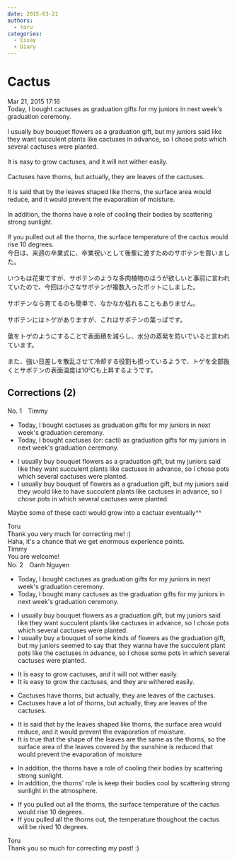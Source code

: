 ```yaml
---
date: 2015-03-21
authors:
  - toru
categories:
  - Essay
  - Diary
---
```


<h1 id="subject_show">Cactus</h1>
<div class="date">Mar 21, 2015 17:16</div>
<div id="post"><div id="body_show_ori">
Today, I bought cactuses as graduation gifts for my juniors in next week's graduation ceremony.<br/><br/>I usually buy bouquet flowers as a graduation gift, but my juniors said like they want succulent plants like cactuses in advance, so I chose pots which several cactuses were planted.<br/><br/>It is easy to grow cactuses, and it will not wither easily.<br/><br/>Cactuses have thorns, but actually, they are leaves of the cactuses.<br/><br/>It is said that by the leaves shaped like thorns, the surface area would reduce, and it would prevent the evaporation of moisture.<br/><br/>In addition, the thorns have a role of cooling their bodies by scattering strong sunlight.<br/><br/>If you pulled out all the thorns,  the surface temperature of the cactus would rise 10 degrees.
</div></div>

<!-- more -->

<div id="post_ja"><div id="body_show_mo">
今日は、来週の卒業式に、卒業祝いとして後輩に渡すためのサボテンを買いました。<br/><br/>いつもは花束ですが、サボテンのような多肉植物のほうが欲しいと事前に言われていたので、今回は小さなサボテンが複数入ったポットにしました。<br/><br/>サボテンなら育てるのも簡単で、なかなか枯れることもありません。<br/><br/>サボテンにはトゲがありますが、これはサボテンの葉っぱです。<br/><br/>葉をトゲのようにすることで表面積を減らし、水分の蒸発を防いでいると言われています。<br/><br/>また、強い日差しを散乱させて冷却する役割も担っているようで、トゲを全部抜くとサボテンの表面温度は10℃も上昇するようです。
</div></div>

## Corrections (2)
<div id="block"><div class="first_name"> No. 1　<span class="just_name">Timmy</span></div><div id="block2">
<ul class="correction_field">
<li class="incorrect">Today, I bought cactuses as graduation gifts for my juniors in next week's graduation ceremony.</li>
<li class="corrected correct">
Today, I bought cactuses (or: <span class="f_blue">cacti</span>) as graduation gifts for my juniors in next week's graduation ceremony.
</li>
</ul>
<ul class="correction_field">
<li class="incorrect">I usually buy bouquet flowers as a graduation gift, but my juniors said like they want succulent plants like cactuses in advance, so I chose pots which several cactuses were planted.</li>
<li class="corrected correct">
I usually buy bouquet <span class="f_blue">of</span> flowers as a graduation gift, but my juniors said they <span class="f_blue">would</span> like <span class="f_blue">to have</span> succulent plants like cactuses in advance, so I chose pots <span class="f_blue">in</span> which several cactuses were planted.
</li>
</ul>
<p class="comment_small">
 Maybe some of these cacti would grow into a cactuar eventually^^
</p>

</div><div class="name"><span class="just_name">Toru</span><br>
Thank you very much for correcting me! :)<br/>Haha, it's a chance that we get enormous experience points.
</div>
<div class="name"><span class="just_name">Timmy</span><br>
You are welcome!
</div>
</div>
<div id="block"><div class="first_name"> No. 2　<span class="just_name">Oanh Nguyen</span></div><div id="block2">
<ul class="correction_field">
<li class="incorrect">Today, I bought cactuses as graduation gifts for my juniors in next week's graduation ceremony.</li>
<li class="corrected correct">
Today, I bought <span class="f_red">many </span>cactuses as <span class="f_red">the </span>graduation gifts for my juniors in next week's graduation ceremony.
</li>
</ul>
<ul class="correction_field">
<li class="incorrect">I usually buy bouquet flowers as a graduation gift, but my juniors said like they want succulent plants like cactuses in advance, so I chose pots which several cactuses were planted.</li>
<li class="corrected correct">
I usually buy <span class="f_red">a </span>bouquet <span class="f_red">of some kinds of</span> flowers as <span class="f_red">the</span> graduation gift, but my juniors <span class="f_red">seemed to say</span> <span class="f_red">that</span> they wan<span class="f_red">na have the </span>succulent plant <span class="f_red">pots </span>like <span class="f_red">the </span>cactuses in advance, so I chose <span class="f_red">some </span>pots <span class="f_red">in </span>which several cactuses were planted.
</li>
</ul>
<ul class="correction_field">
<li class="incorrect">It is easy to grow cactuses, and it will not wither easily.</li>
<li class="corrected correct">
It is easy to grow <span class="f_red">the </span>cactuses, and <span class="f_red">they are</span> wither<span class="f_red">ed</span> easily.
</li>
</ul>
<ul class="correction_field">
<li class="incorrect">Cactuses have thorns, but actually, they are leaves of the cactuses.</li>
<li class="corrected correct">
Cactuses have <span class="f_red">a lot of </span>thorns, but actually, they are leaves of the cactuses.
</li>
</ul>
<ul class="correction_field">
<li class="incorrect">It is said that by the leaves shaped like thorns, the surface area would reduce, and it would prevent the evaporation of moisture.</li>
<li class="corrected correct">
It is <span class="f_red">true</span> that <span class="f_red">the shape of</span> the leaves<span class="f_red"> are the same as</span> <span class="f_red">the </span>thorns, <span class="f_red">so </span>the surface area <span class="f_red">of the leaves covered by the sunshine is</span> reduce<span class="f_red">d that </span>would prevent the evaporation of moisture 
</li>
</ul>
<ul class="correction_field">
<li class="incorrect">In addition, the thorns have a role of cooling their bodies by scattering strong sunlight.</li>
<li class="corrected correct">
In addition, the thorns' role <span class="f_red">is keep</span> their bodies <span class="f_red">cool </span>by scattering strong sunlight <span class="f_red">in the atmosphere.</span>
</li>
</ul>
<ul class="correction_field">
<li class="incorrect">If you pulled out all the thorns,  the surface temperature of the cactus would rise 10 degrees.</li>
<li class="corrected correct">
If you pull<span class="sline">ed</span> all the thorns <span class="f_red">out</span>, the temperature <span class="f_red">thoughout</span> the cactus <span class="f_red">will be</span> rise<span class="f_red">d</span> 10 degrees.
</li>
</ul>
</div><div class="name"><span class="just_name">Toru</span><br>
Thank you so much for correcting my post! :)
</div>
</div>
